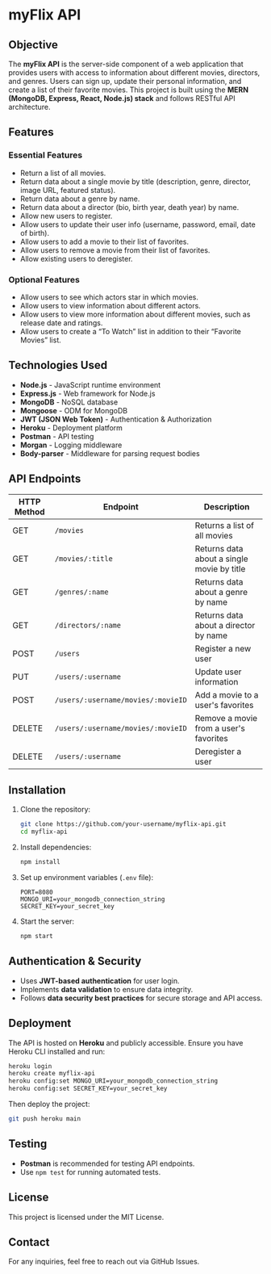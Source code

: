 # myFlix API

## Objective
The **myFlix API** is the server-side component of a web application that provides users with access to information about different movies, directors, and genres. Users can sign up, update their personal information, and create a list of their favorite movies. This project is built using the **MERN (MongoDB, Express, React, Node.js) stack** and follows RESTful API architecture.

## Features
### Essential Features
- Return a list of all movies.
- Return data about a single movie by title (description, genre, director, image URL, featured status).
- Return data about a genre by name.
- Return data about a director (bio, birth year, death year) by name.
- Allow new users to register.
- Allow users to update their user info (username, password, email, date of birth).
- Allow users to add a movie to their list of favorites.
- Allow users to remove a movie from their list of favorites.
- Allow existing users to deregister.

### Optional Features
- Allow users to see which actors star in which movies.
- Allow users to view information about different actors.
- Allow users to view more information about different movies, such as release date and ratings.
- Allow users to create a “To Watch” list in addition to their “Favorite Movies” list.

## Technologies Used
- **Node.js** - JavaScript runtime environment
- **Express.js** - Web framework for Node.js
- **MongoDB** - NoSQL database
- **Mongoose** - ODM for MongoDB
- **JWT (JSON Web Token)** - Authentication & Authorization
- **Heroku** - Deployment platform
- **Postman** - API testing
- **Morgan** - Logging middleware
- **Body-parser** - Middleware for parsing request bodies

## API Endpoints
| HTTP Method | Endpoint | Description |
|-------------|------------|--------------|
| GET | `/movies` | Returns a list of all movies |
| GET | `/movies/:title` | Returns data about a single movie by title |
| GET | `/genres/:name` | Returns data about a genre by name |
| GET | `/directors/:name` | Returns data about a director by name |
| POST | `/users` | Register a new user |
| PUT | `/users/:username` | Update user information |
| POST | `/users/:username/movies/:movieID` | Add a movie to a user's favorites |
| DELETE | `/users/:username/movies/:movieID` | Remove a movie from a user's favorites |
| DELETE | `/users/:username` | Deregister a user |

## Installation
1. Clone the repository:
   ```sh
   git clone https://github.com/your-username/myflix-api.git
   cd myflix-api
   ```
2. Install dependencies:
   ```sh
   npm install
   ```
3. Set up environment variables (`.env` file):
   ```plaintext
   PORT=8080
   MONGO_URI=your_mongodb_connection_string
   SECRET_KEY=your_secret_key
   ```
4. Start the server:
   ```sh
   npm start
   ```

## Authentication & Security
- Uses **JWT-based authentication** for user login.
- Implements **data validation** to ensure data integrity.
- Follows **data security best practices** for secure storage and API access.

## Deployment
The API is hosted on **Heroku** and publicly accessible. Ensure you have Heroku CLI installed and run:
```sh
heroku login
heroku create myflix-api
heroku config:set MONGO_URI=your_mongodb_connection_string
heroku config:set SECRET_KEY=your_secret_key
```
Then deploy the project:
```sh
git push heroku main
```

## Testing
- **Postman** is recommended for testing API endpoints.
- Use `npm test` for running automated tests.

## License
This project is licensed under the MIT License.

## Contact
For any inquiries, feel free to reach out via GitHub Issues.

